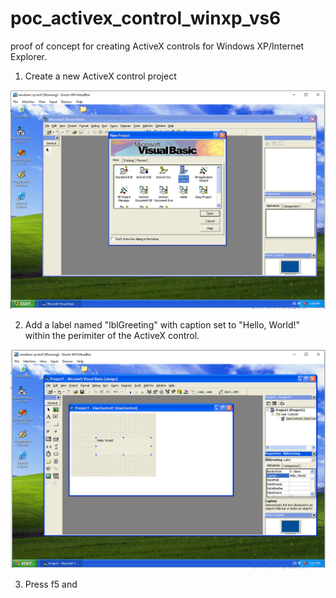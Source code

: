 # poc_activex_control_winxp_vs6
proof of concept for creating ActiveX controls for Windows XP/Internet Explorer.

1. Create a new ActiveX control project 

![picture of Visual Studio 6 opening dialog with ActiveX project selected](assets/step01.png)

2. Add a label named "lblGreeting" with caption set to "Hello, World!" within the perimiter of the ActiveX control.

![picture of an ActiveX control designer with a label that reads hello world](assets/step02.png)

3. Press f5 and 
